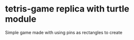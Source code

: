 # tetris-game replica with turtle module

Simple game made with using pins as rectangles to create  
